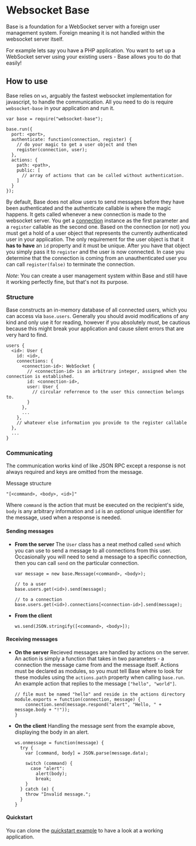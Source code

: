 # Websocket Base

Base is a foundation for a WebSocket server with a foreign user management system. Foreign meaning it is not handled within the websocket server itself.

For example lets say you have a PHP application. You want to set up a WebSocket server using your existing users - Base allows you to do that easily!

## How to use

Base relies on `ws`, arguably the fastest websocket implementation for javascript, to handle the communication. All you need to do is require `websocket-base` in your application and run it.

    var base = require("websocket-base");

    base.run({
      port: <port>,
      authenticate: function(connection, register) {
        // do your magic to get a user object and then
        register(connection, user);
      },
      actions: {
        path: <path>,
        public: [
          // array of actions that can be called without authentication.
        ]
      }
    });

By default, Base does not allow users to send messages before they have been authenticated and the authenticate callable is where the magic happens. It gets called whenever a new connection is made to the websocket server. You get a [connection](https://github.com/websockets/ws/blob/master/doc/ws.md#class-websocket) instance as the first parameter and a `register` callable as the second one. Based on the connection (or not) you must get a hold of a user object that represents the currently authenticated user in your application. The only requirement for the user object is that it **has to have** an `ìd` property and it must be unique. After you have that object you simply pass it to `register` and the user is now connected. In case you determine that the connection is coming from an unauthenticated user you can call `register(false)` to terminate the connection.

*Note*: You can create a user management system within Base and still have it working perfectly fine, but that's not its purpose.

### Structure

Base constructs an in-memory database of all connected users, which you can access via `base.users`. Generally you should avoid modifications of any kind and only use it for reading, however if you absolutely *must*, be cautious because this might break your application and cause silent errors that are very hard to find.

    users {
      <id>: User {
        id: <id>,
        connections: {
          <connection-id>: WebSocket {
            // <connection-id> is an arbitrary integer, assigned when the connection is established.
            id: <connection-id>,
            user: User {
              // circular referrence to the user this connection belongs to.
            }
          },
          ...
        },
        // whatever else information you provide to the register callable
      },
      ...
    }

### Communicating

The communication works kind of like JSON RPC except a response is not always required and keys are omitted from the message.

Message structure

    "[<command>, <body>, <id>]"

Where `command` is the action that must be executed on the recipient's side, `body` is any arbitrary information and `id` is an *optional* unique identifier for the message, used when a response is needed.

#### Sending messages

* **From the server**
The `User` class has a neat method called `send` which you can use to send a message to all connections from this user. Occasionally you will need to send a message to a specific connection, then you can call `send` on the particular connection.

      var message = new base.Message(<command>, <body>);

      // to a user
      base.users.get(<id>).send(message);

      // to a connection
      base.users.get(<id>).connections[<connection-id>].send(message);

* **From the client**

      ws.send(JSON.stringify([<command>, <body>]);

#### Receiving messages

* **On the server**
Recieved messages are handled by actions on the server. An action is simply a function that takes in two parameters - a connection the message came from and the message itself. Actions must be declared as modules, so you must tell Base where to look for these modules using the `actions.path` property when calling `base.run`. An example action that replies to the message `["hello", "world"]`.

      // file must be named "hello" and reside in the actions directory
      module.exports = function(connection, message) {
          connection.send(message.respond("alert", "Hello, " + message.body + "!"));
      }

* **On the client**
Handling the message sent from the example above, displaying the body in an alert.

      ws.onmessage = function(message) {
        try {
          var [command, body] = JSON.parse(message.data);

          switch (command) {
            case "alert":
              alert(body);
              break;
          }
        } catch (e) {
          throw "Invalid message.";
        }
      }


#### Quickstart

You can clone the [quickstart example](https://github.com/manix/websocket-base-quickstart) to have a look at a working application.
